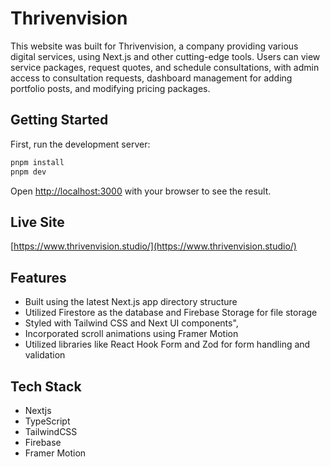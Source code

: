 # Thrivenvision

This website was built for Thrivenvision, a company providing various digital services, using Next.js and other cutting-edge tools. Users can view service packages, request quotes, and schedule consultations, with admin access to consultation requests, dashboard management for adding portfolio posts, and modifying pricing packages.

## Getting Started

First, run the development server:

```bash
pnpm install
pnpm dev
```

Open [http://localhost:3000](http://localhost:3000) with your browser to see the result.

## Live Site

[https://www.thrivenvision.studio/](https://www.thrivenvision.studio/)

## Features

- Built using the latest Next.js app directory structure
- Utilized Firestore as the database and Firebase Storage for file storage
- Styled with Tailwind CSS and Next UI components",
- Incorporated scroll animations using Framer Motion
- Utilized libraries like React Hook Form and Zod for form handling and validation

## Tech Stack

- Nextjs
- TypeScript
- TailwindCSS
- Firebase
- Framer Motion
